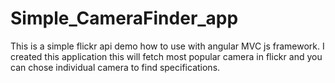 Simple_CameraFinder_app
=======================

This is a simple flickr api demo how to use with angular MVC js framework. I created this application this will fetch most popular camera in flickr and you can chose individual camera to find specifications. 
